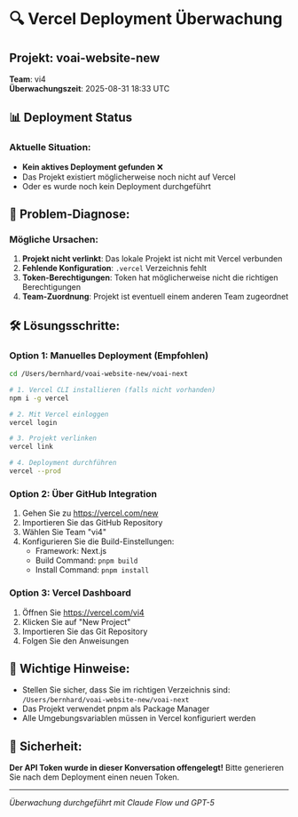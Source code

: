 # 🔍 Vercel Deployment Überwachung

## Projekt: voai-website-new
**Team**: vi4  
**Überwachungszeit**: 2025-08-31 18:33 UTC

## 📊 Deployment Status

### Aktuelle Situation:
- **Kein aktives Deployment gefunden** ❌
- Das Projekt existiert möglicherweise noch nicht auf Vercel
- Oder es wurde noch kein Deployment durchgeführt

## 🚨 Problem-Diagnose:

### Mögliche Ursachen:
1. **Projekt nicht verlinkt**: Das lokale Projekt ist nicht mit Vercel verbunden
2. **Fehlende Konfiguration**: `.vercel` Verzeichnis fehlt
3. **Token-Berechtigungen**: Token hat möglicherweise nicht die richtigen Berechtigungen
4. **Team-Zuordnung**: Projekt ist eventuell einem anderen Team zugeordnet

## 🛠️ Lösungsschritte:

### Option 1: Manuelles Deployment (Empfohlen)
```bash
cd /Users/bernhard/voai-website-new/voai-next

# 1. Vercel CLI installieren (falls nicht vorhanden)
npm i -g vercel

# 2. Mit Vercel einloggen
vercel login

# 3. Projekt verlinken
vercel link

# 4. Deployment durchführen
vercel --prod
```

### Option 2: Über GitHub Integration
1. Gehen Sie zu https://vercel.com/new
2. Importieren Sie das GitHub Repository
3. Wählen Sie Team "vi4"
4. Konfigurieren Sie die Build-Einstellungen:
   - Framework: Next.js
   - Build Command: `pnpm build`
   - Install Command: `pnpm install`

### Option 3: Vercel Dashboard
1. Öffnen Sie https://vercel.com/vi4
2. Klicken Sie auf "New Project"
3. Importieren Sie das Git Repository
4. Folgen Sie den Anweisungen

## 📝 Wichtige Hinweise:
- Stellen Sie sicher, dass Sie im richtigen Verzeichnis sind: `/Users/bernhard/voai-website-new/voai-next`
- Das Projekt verwendet pnpm als Package Manager
- Alle Umgebungsvariablen müssen in Vercel konfiguriert werden

## 🔐 Sicherheit:
**Der API Token wurde in dieser Konversation offengelegt!**
Bitte generieren Sie nach dem Deployment einen neuen Token.

---
*Überwachung durchgeführt mit Claude Flow und GPT-5*